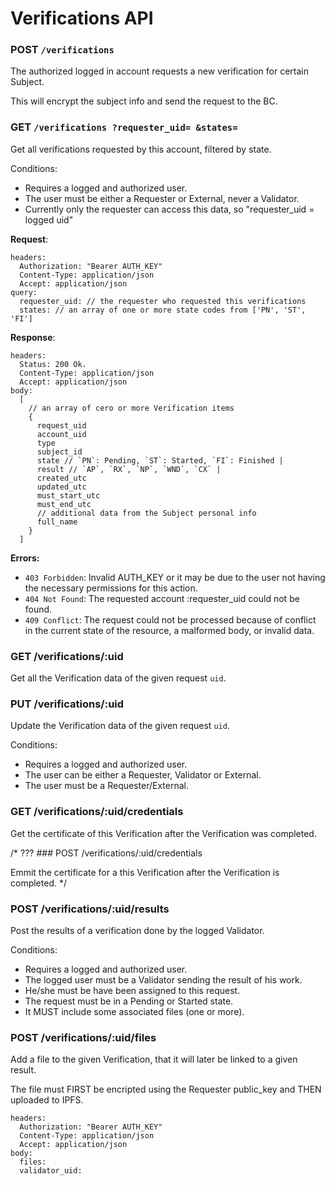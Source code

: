 # Verifications API

### POST `/verifications`

The authorized logged in account requests a new verification for certain Subject.

This will encrypt the subject info and send the request to the BC.

### GET `/verifications ?requester_uid= &states=`

Get all verifications requested by this account, filtered by state. 

Conditions:
- Requires a logged and authorized user. 
- The user must be either a Requester or External, never a Validator.
- Currently only the requester can access this data, so "requester_uid = logged uid" 

**Request**: 
~~~
headers:
  Authorization: "Bearer AUTH_KEY"
  Content-Type: application/json
  Accept: application/json
query:
  requester_uid: // the requester who requested this verifications
  states: // an array of one or more state codes from ['PN', 'ST', 'FI']
~~~

**Response**: 
~~~
headers:
  Status: 200 Ok. 
  Content-Type: application/json
  Accept: application/json
body: 
  [ 
    // an array of cero or more Verification items
    {
      request_uid
      account_uid
      type 
      subject_id 
      state // `PN`: Pending, `ST`: Started, `FI`: Finished |
      result // `AP`, `RX`, `NP`, `WND`, `CX` |
      created_utc
      updated_utc
      must_start_utc
      must_end_utc
      // additional data from the Subject personal info
      full_name
    }
  ]
~~~

**Errors:**
- `403 Forbidden`:  Invalid AUTH_KEY or it may be due to the user not having the necessary permissions for this action.
- `404 Not Found`: The requested account :requester_uid could not be found.
- `409 Conflict`: The request could not be processed because of conflict in the current state of the resource, a malformed body, or invalid data.


### GET /verifications/:uid

Get all the Verification data of the given request `uid`. 


### PUT /verifications/:uid

Update the Verification data of the given request `uid`.

Conditions:
- Requires a logged and authorized user. 
- The user can be either a Requester, Validator or External.
- The user must be a Requester/External.


### GET /verifications/:uid/credentials

Get the certificate of this Verification after the Verification was completed.

/*
??? ### POST /verifications/:uid/credentials

Emmit the certificate for a this Verification after the Verification is completed.
*/

### POST /verifications/:uid/results

Post the results of a verification done by the logged Validator. 

Conditions: 
- Requires a logged and authorized user. 
- The logged user must be a Validator sending the result of his work. 
- He/she must be have been assigned to this request.
- The request must be in a Pending or Started state. 
- It MUST include some associated files (one or more).

### POST /verifications/:uid/files

Add a file to the given Verification, that it will later be linked to a given result.

The file must FIRST be encripted using the Requester public_key and THEN uploaded to IPFS.

~~~
headers:
  Authorization: "Bearer AUTH_KEY"
  Content-Type: application/json
  Accept: application/json
body:
  files:
  validator_uid:
~~~ 

